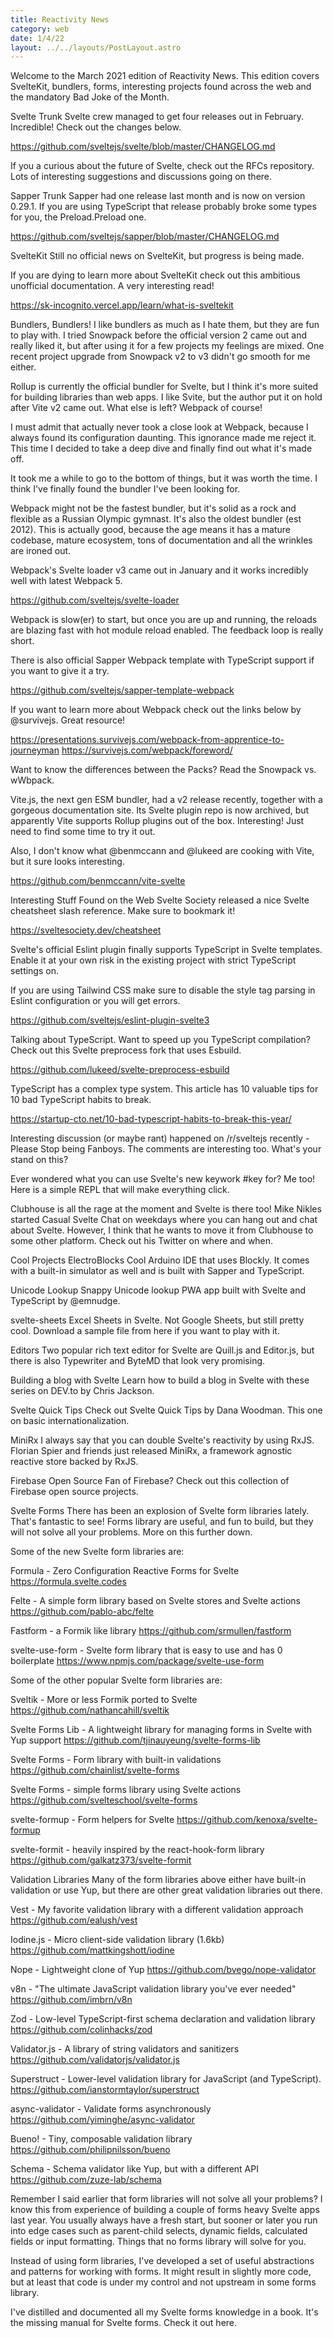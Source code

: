 ```yaml
---
title: Reactivity News
category: web
date: 1/4/22
layout: ../../layouts/PostLayout.astro
---
```


Welcome to the March 2021 edition of Reactivity News. This edition covers SvelteKit, bundlers, forms, interesting projects found across the web and the mandatory Bad Joke of the Month.

Svelte Trunk
Svelte crew managed to get four releases out in February. Incredible! Check out the changes below.

https://github.com/sveltejs/svelte/blob/master/CHANGELOG.md

If you a curious about the future of Svelte, check out the RFCs repository. Lots of interesting suggestions and discussions going on there.

Sapper Trunk
Sapper had one release last month and is now on version 0.29.1. If you are using TypeScript that release probably broke some types for you, the Preload.Preload one.

https://github.com/sveltejs/sapper/blob/master/CHANGELOG.md

SvelteKit
Still no official news on SvelteKit, but progress is being made.

If you are dying to learn more about SvelteKit check out this ambitious unofficial documentation. A very interesting read!

https://sk-incognito.vercel.app/learn/what-is-sveltekit

Bundlers, Bundlers!
I like bundlers as much as I hate them, but they are fun to play with. I tried Snowpack before the official version 2 came out and really liked it, but after using it for a few projects my feelings are mixed. One recent project upgrade from Snowpack v2 to v3 didn't go smooth for me either.

Rollup is currently the official bundler for Svelte, but I think it's more suited for building libraries than web apps. I like Svite, but the author put it on hold after Vite v2 came out. What else is left? Webpack of course!

I must admit that actually never took a close look at Webpack, because I always found its configuration daunting. This ignorance made me reject it. This time I decided to take a deep dive and finally find out what it's made off.

It took me a while to go to the bottom of things, but it was worth the time. I think I've finally found the bundler I've been looking for.

Webpack might not be the fastest bundler, but it's solid as a rock and flexible as a Russian Olympic gymnast. It's also the oldest bundler (est 2012). This is actually good, because the age means it has a mature codebase, mature ecosystem, tons of documentation and all the wrinkles are ironed out.

Webpack's Svelte loader v3 came out in January and it works incredibly well with latest Webpack 5.

https://github.com/sveltejs/svelte-loader

Webpack is slow(er) to start, but once you are up and running, the reloads are blazing fast with hot module reload enabled. The feedback loop is really short.

There is also official Sapper Webpack template with TypeScript support if you want to give it a try.

https://github.com/sveltejs/sapper-template-webpack

If you want to learn more about Webpack check out the links below by @survivejs. Great resource!

https://presentations.survivejs.com/webpack-from-apprentice-to-journeyman
https://survivejs.com/webpack/foreword/

Want to know the differences between the Packs? Read the Snowpack vs. wWbpack.

Vite.js, the next gen ESM bundler, had a v2 release recently, together with a gorgeous documentation site. Its Svelte plugin repo is now archived, but apparently Vite supports Rollup plugins out of the box. Interesting! Just need to find some time to try it out.

Also, I don't know what @benmccann and @lukeed are cooking with Vite, but it sure looks interesting.

https://github.com/benmccann/vite-svelte

Interesting Stuff Found on the Web
Svelte Society released a nice Svelte cheatsheet slash reference. Make sure to bookmark it!

https://sveltesociety.dev/cheatsheet

Svelte's official Eslint plugin finally supports TypeScript in Svelte templates. Enable it at your own risk in the existing project with strict TypeScript settings on.

If you are using Tailwind CSS make sure to disable the style tag parsing in Eslint configuration or you will get errors.

https://github.com/sveltejs/eslint-plugin-svelte3

Talking about TypeScript. Want to speed up you TypeScript compilation? Check out this Svelte preprocess fork that uses Esbuild.

https://github.com/lukeed/svelte-preprocess-esbuild

TypeScript has a complex type system. This article has 10 valuable tips for 10 bad TypeScript habits to break.

https://startup-cto.net/10-bad-typescript-habits-to-break-this-year/

Interesting discussion (or maybe rant) happened on /r/sveltejs recently - Please Stop being Fanboys. The comments are interesting too. What's your stand on this?

Ever wondered what you can use Svelte's new keywork #key for? Me too! Here is a simple REPL that will make everything click.

Clubhouse is all the rage at the moment and Svelte is there too! Mike Nikles started Casual Svelte Chat on weekdays where you can hang out and chat about Svelte. However, I think that he wants to move it from Clubhouse to some other platform. Check out his Twitter on where and when.

Cool Projects
ElectroBlocks
Cool Arduino IDE that uses Blockly. It comes with a built-in simulator as well and is built with Sapper and TypeScript.

Unicode Lookup
Snappy Unicode lookup PWA app built with Svelte and TypeScript by @emnudge.

svelte-sheets
Excel Sheets in Svelte. Not Google Sheets, but still pretty cool. Download a sample file from here if you want to play with it.

Editors
Two popular rich text editor for Svelte are Quill.js and Editor.js, but there is also Typewriter and ByteMD that look very promising.

Building a blog with Svelte
Learn how to build a blog in Svelte with these series on DEV.to by Chris Jackson.

Svelte Quick Tips
Check out Svelte Quick Tips by Dana Woodman. This one on basic internationalization.

MiniRx
I always say that you can double Svelte's reactivity by using RxJS. Florian Spier and friends just released MiniRx, a framework agnostic reactive store backed by RxJS.

Firebase Open Source
Fan of Firebase? Check out this collection of Firebase open source projects.

Svelte Forms
There has been an explosion of Svelte form libraries lately. That's fantastic to see! Forms library are useful, and fun to build, but they will not solve all your problems. More on this further down.

Some of the new Svelte form libraries are:

Formula - Zero Configuration Reactive Forms for Svelte
https://formula.svelte.codes

Felte - A simple form library based on Svelte stores and Svelte actions
https://github.com/pablo-abc/felte

Fastform - a Formik like library
https://github.com/srmullen/fastform

svelte-use-form - Svelte form library that is easy to use and has 0 boilerplate
https://www.npmjs.com/package/svelte-use-form

Some of the other popular Svelte form libraries are:

Sveltik - More or less Formik ported to Svelte
https://github.com/nathancahill/sveltik

Svelte Forms Lib - A lightweight library for managing forms in Svelte with Yup support
https://github.com/tjinauyeung/svelte-forms-lib

Svelte Forms - Form library with built-in validations
https://github.com/chainlist/svelte-forms

Svelte Forms - simple forms library using Svelte actions
https://github.com/svelteschool/svelte-forms

svelte-formup - Form helpers for Svelte
https://github.com/kenoxa/svelte-formup

svelte-formit - heavily inspired by the react-hook-form library
https://github.com/galkatz373/svelte-formit

Validation Libraries
Many of the form libraries above either have built-in validation or use Yup, but there are other great validation libraries out there.

Vest - My favorite validation library with a different validation approach
https://github.com/ealush/vest

Iodine.js - Micro client-side validation library (1.6kb)
https://github.com/mattkingshott/iodine

Nope - Lightweight clone of Yup
https://github.com/bvego/nope-validator

v8n - "The ultimate JavaScript validation library you've ever needed"
https://github.com/imbrn/v8n

Zod - Low-level TypeScript-first schema declaration and validation library
https://github.com/colinhacks/zod

Validator.js - A library of string validators and sanitizers
https://github.com/validatorjs/validator.js

Superstruct - Lower-level validation library for JavaScript (and TypeScript).
https://github.com/ianstormtaylor/superstruct

async-validator - Validate forms asynchronously
https://github.com/yiminghe/async-validator

Bueno! - Tiny, composable validation library
https://github.com/philipnilsson/bueno

Schema - Schema validator like Yup, but with a different API
https://github.com/zuze-lab/schema

Remember I said earlier that form libraries will not solve all your problems? I know this from experience of building a couple of forms heavy Svelte apps last year. You usually always have a fresh start, but sooner or later you run into edge cases such as parent-child selects, dynamic fields, calculated fields or input formatting. Things that no forms library will solve for you.

Instead of using form libraries, I've developed a set of useful abstractions and patterns for working with forms. It might result in slightly more code, but at least that code is under my control and not upstream in some forms library.

I've distilled and documented all my Svelte forms knowledge in a book. It's the missing manual for Svelte forms. Check it out here.
